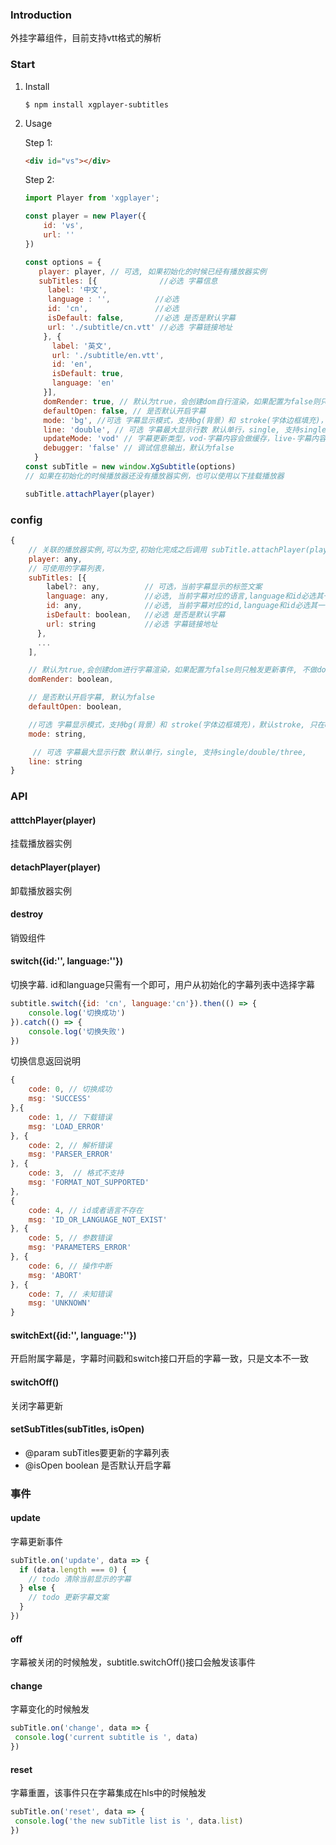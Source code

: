 ### Introduction
   外挂字幕组件，目前支持vtt格式的解析

### Start

1. Install

    ```
    $ npm install xgplayer-subtitles
    ```

2. Usage

    Step 1:

    ```html
    <div id="vs"></div>
    ```
    Step 2:

    ```js
    import Player from 'xgplayer';

    const player = new Player({
        id: 'vs',
        url: ''
    })

    const options = {
       player: player, // 可选, 如果初始化的时候已经有播放器实例
       subTitles: [{              //必选 字幕信息
         label: '中文',
         language : '',          //必选
         id: 'cn',               //必选
         isDefault: false,       //必选 是否是默认字幕
         url: './subtitle/cn.vtt' //必选 字幕链接地址
        }, {
          label: '英文',
          url: './subtitle/en.vtt',
          id: 'en',
          isDefault: true,
          language: 'en'
        }],
        domRender: true, // 默认为true，会创建dom自行渲染，如果配置为false则只触发更新事件, 不做dom更新
        defaultOpen: false, // 是否默认开启字幕
        mode: 'bg', //可选 字幕显示模式，支持bg(背景）和 stroke(字体边框填充)，默认stroke
        line: 'double', // 可选 字幕最大显示行数 默认单行，single, 支持single/double/three、
        updateMode: 'vod' // 字幕更新类型，vod-字幕内容会做缓存，live-字幕内容不做缓存, 渲染完即丢弃， 默认为vod 1.1.0 之后的版本支持
        debugger: 'false' // 调试信息输出，默认为false
      }
    const subTitle = new window.XgSubtitle(options)
    // 如果在初始化的时候播放器还没有播放器实例，也可以使用以下挂载播放器

    subTitle.attachPlayer(player)

    ```
### config
```javascript
{
    // 关联的播放器实例,可以为空,初始化完成之后调用 subTitle.attachPlayer(player)在做关联
    player: any,
    // 可使用的字幕列表，
    subTitles: [{
        label?: any,          // 可选，当前字幕显示的标签文案
        language: any,        //必选, 当前字幕对应的语言,language和id必选其一
        id: any,              //必选, 当前字幕对应的id,language和id必选其一
        isDefault: boolean,   //必选 是否是默认字幕
        url: string           //必选 字幕链接地址
      },
      ...
    ],

    // 默认为true,会创建dom进行字幕渲染，如果配置为false则只触发更新事件, 不做dom渲染
    domRender: boolean,

    // 是否默认开启字幕, 默认为false
    defaultOpen: boolean,

    //可选 字幕显示模式，支持bg(背景）和 stroke(字体边框填充)，默认stroke, 只在domRender为true的时候生效
    mode: string,

     // 可选 字幕最大显示行数 默认单行，single, 支持single/double/three,
    line: string
}

```
### API
#### atttchPlayer(player)
挂载播放器实例

#### detachPlayer(player)
卸载播放器实例

#### destroy
销毁组件

#### switch({id:'', language:''})
切换字幕. id和language只需有一个即可，用户从初始化的字幕列表中选择字幕
```javascript
subtitle.switch({id: 'cn', language:'cn'}).then(() => {
    console.log('切换成功')
}).catch(() => {
    console.log('切换失败')
})
```

切换信息返回说明
```javascript
{
    code: 0, // 切换成功
    msg: 'SUCCESS'
},{
    code: 1, // 下载错误
    msg: 'LOAD_ERROR'
}, {
    code: 2, // 解析错误
    msg: 'PARSER_ERROR'
}, {
    code: 3,  // 格式不支持
    msg: 'FORMAT_NOT_SUPPORTED'
},
{
    code: 4, // id或者语言不存在
    msg: 'ID_OR_LANGUAGE_NOT_EXIST'
}, {
    code: 5, // 参数错误
    msg: 'PARAMETERS_ERROR'
}, {
    code: 6, // 操作中断
    msg: 'ABORT'
}, {
    code: 7, // 未知错误
    msg: 'UNKNOWN'
}
```
#### switchExt({id:'', language:''})
开启附属字幕是，字幕时间戳和switch接口开启的字幕一致，只是文本不一致

#### switchOff()
关闭字幕更新

#### setSubTitles(subTitles, isOpen)
- @param subTitles要更新的字幕列表
- @isOpen boolean 是否默认开启字幕
### 事件
#### update
字幕更新事件

```javascript
subTitle.on('update', data => {
  if (data.length === 0) {
    // todo 清除当前显示的字幕
  } else {
    // todo 更新字幕文案
  }
})
```

#### off
字幕被关闭的时候触发，subtitle.switchOff()接口会触发该事件

#### change
字幕变化的时候触发


```javascript
subTitle.on('change', data => {
 console.log('current subtitle is ', data)
})
```
#### reset
字幕重置，该事件只在字幕集成在hls中的时候触发

```javascript
subTitle.on('reset', data => {
 console.log('the new subTitle list is ', data.list)
})

